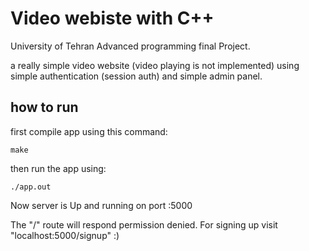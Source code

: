 # Video webiste with C++

University of Tehran Advanced programming final Project.

a really simple video website (video playing is not implemented) using simple authentication (session auth) and simple admin panel.

## how to run


first compile app using this command:
```
make
```

then run the app using:
```
./app.out
```
Now server is Up and running on port :5000

The "/" route will respond permission denied.
For signing up visit "localhost:5000/signup" :)
